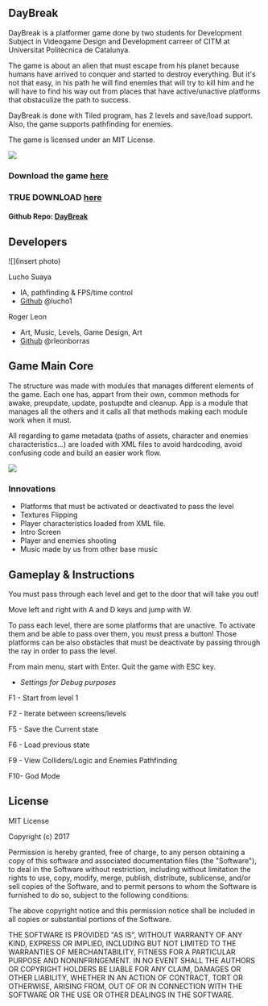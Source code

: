 ## DayBreak

DayBreak is a platformer game done by two students for Development Subject in Videogame Design and Development carreer of CITM at Universitat Politècnica
de Catalunya.

The game is about an alien that must escape from his planet because humans have arrived to conquer and started to destroy everything. But
it's not that easy, in his path he will find enemies that will try to kill him and he will have to find his way out from places that
have active/unactive platforms that obstaculize the path to success.

DayBreak is done with Tiled program, has 2 levels and save/load support. Also, the game supports pathfinding for enemies.

The game is licensed under an MIT License.

![](https://github.com/lucho1/DevelopmentProject/blob/master/docs/Game%20Photo.png)

### Download the game [here](https://github.com/lucho1/DevelopmentProject/releases)

### TRUE DOWNLOAD [here](https://github.com/lucho1/DevelopmentProject/blob/master/docs/DayBreak_v1.zip)
#### Github Repo: [DayBreak](https://github.com/lucho1/DevelopmentProject)

## Developers

![](insert photo)

Lucho Suaya

* IA, pathfinding & FPS/time control
* [Github](https://github.com/lucho1) @lucho1

Roger Leon

* Art, Music, Levels, Game Design, Art 
* [Github](rleonborras) @rleonborras

## Game Main Core

The structure was made with modules that manages different elements of the game. Each one has, appart from their own, common methods for
awake, preupdate, update, postupdte and cleanup. App is a module that manages all the others and it calls all that methods making
each module work when it must.

All regarding to game metadata (paths of assets, character and enemies characteristics...) are loaded with XML files to avoid hardcoding,
avoid confusing code and build an easier work flow.

![](https://github.com/lucho1/DevelopmentProject/blob/master/docs/UML.png)

### Innovations
* Platforms that must be activated or deactivated to pass the level
* Textures Flipping
* Player characteristics loaded from XML file.
* Intro Screen
* Player and enemies shooting
* Music made by us from other base music

## Gameplay & Instructions

You must pass through each level and get to the door that will take you out!

Move left and right with A and D keys and jump with W.

To pass each level, there are some platforms that are unactive. To activate them and be able to pass over them, you must press a button!
Those platforms can be also obstacles that must be deactivate by passing through the ray in order to pass the level.

From main menu, start with Enter. Quit the game with ESC key.

* _Settings for Debug purposes_

F1 - Start from level 1

F2 - Iterate between screens/levels

F5 - Save the Current state

F6 - Load previous state

F9 - View Colliders/Logic and Enemies Pathfinding

F10- God Mode

## License

MIT License

Copyright (c) 2017 

Permission is hereby granted, free of charge, to any person obtaining a copy
of this software and associated documentation files (the "Software"), to deal
in the Software without restriction, including without limitation the rights
to use, copy, modify, merge, publish, distribute, sublicense, and/or sell
copies of the Software, and to permit persons to whom the Software is
furnished to do so, subject to the following conditions:

The above copyright notice and this permission notice shall be included in all
copies or substantial portions of the Software.

THE SOFTWARE IS PROVIDED "AS IS", WITHOUT WARRANTY OF ANY KIND, EXPRESS OR
IMPLIED, INCLUDING BUT NOT LIMITED TO THE WARRANTIES OF MERCHANTABILITY,
FITNESS FOR A PARTICULAR PURPOSE AND NONINFRINGEMENT. IN NO EVENT SHALL THE
AUTHORS OR COPYRIGHT HOLDERS BE LIABLE FOR ANY CLAIM, DAMAGES OR OTHER
LIABILITY, WHETHER IN AN ACTION OF CONTRACT, TORT OR OTHERWISE, ARISING FROM,
OUT OF OR IN CONNECTION WITH THE SOFTWARE OR THE USE OR OTHER DEALINGS IN THE
SOFTWARE.
